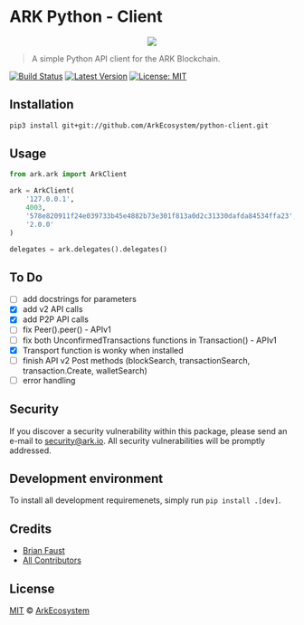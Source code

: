 # ARK Python - Client

<p align="center">
    <img src="https://github.com/ArkEcosystem/python-client/blob/master/banner.png" />
</p>

> A simple Python API client for the ARK Blockchain.

[![Build Status](https://img.shields.io/travis/ArkEcosystem/python-client/master.svg?style=flat-square)](https://travis-ci.org/ArkEcosystem/python-client)
[![Latest Version](https://img.shields.io/github/release/ArkEcosystem/python-client.svg?style=flat-square)](https://github.com/ArkEcosystem/python-client/releases)
[![License: MIT](https://img.shields.io/badge/License-MIT-yellow.svg)](https://opensource.org/licenses/MIT)

## Installation

```bash
pip3 install git+git://github.com/ArkEcosystem/python-client.git
```

## Usage

```py
from ark.ark import ArkClient

ark = ArkClient(
    '127.0.0.1',
    4003,
    '578e820911f24e039733b45e4882b73e301f813a0d2c31330dafda84534ffa23',
    '2.0.0'
)

delegates = ark.delegates().delegates()
```

## To Do

- [ ] add docstrings for parameters
- [X] add v2 API calls
- [X] add P2P API calls
- [ ] fix Peer().peer() - APIv1
- [ ] fix both UnconfirmedTransactions functions in Transaction() - APIv1
- [X] Transport function is wonky when installed 
- [ ] finish API v2 Post methods (blockSearch, transactionSearch, transaction.Create, walletSearch)
- [ ] error handling

## Security

If you discover a security vulnerability within this package, please send an e-mail to security@ark.io. All security vulnerabilities will be promptly addressed.


## Development environment

To install all development requiremenets, simply run `pip install .[dev]`.


## Credits

- [Brian Faust](https://github.com/faustbrian)
- [All Contributors](../../../../contributors)

## License

[MIT](LICENSE) © [ArkEcosystem](https://ark.io)

